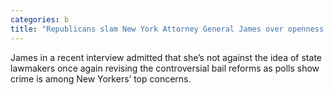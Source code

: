 ```yaml
---
categories: b
title: "Republicans slam New York Attorney General James over openness to amend bail reform again"
---
```

James in a recent interview admitted that she’s not against the idea of state lawmakers once again revising the controversial bail reforms as polls show crime is among New Yorkers’ top concerns.